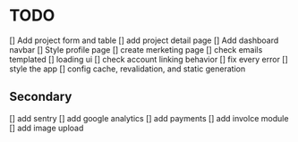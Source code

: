 # TODO

[] Add project form and table
[] add project detail page
[] Add dashboard navbar
[] Style profile page
[] create merketing page
[] check emails templated
[] loading ui
[] check account linking behavior
[] fix every error
[] style the app
[] config cache, revalidation, and static generation

## Secondary

[] add sentry
[] add google analytics
[] add payments
[] add involce module
[] add image upload
